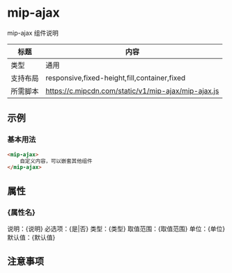 # mip-ajax

mip-ajax 组件说明

标题|内容
----|----
类型|通用
支持布局|responsive,fixed-height,fill,container,fixed
所需脚本|https://c.mipcdn.com/static/v1/mip-ajax/mip-ajax.js

## 示例

### 基本用法
```html
<mip-ajax>
    自定义内容，可以嵌套其他组件
</mip-ajax>
```

## 属性

### {属性名}

说明：{说明}
必选项：{是|否}
类型：{类型}
取值范围：{取值范围}
单位：{单位}
默认值：{默认值}

## 注意事项

